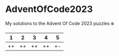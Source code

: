 # AdventOfCode2023

My solutions to the Advent Of Code 2023 puzzles ❄️

| 1 | 2 | 3 | 4 | 5 |
| :---: | :---: | :---: | :---: | :---: |
| ++ | ++ | ++ | ++ | +- |
